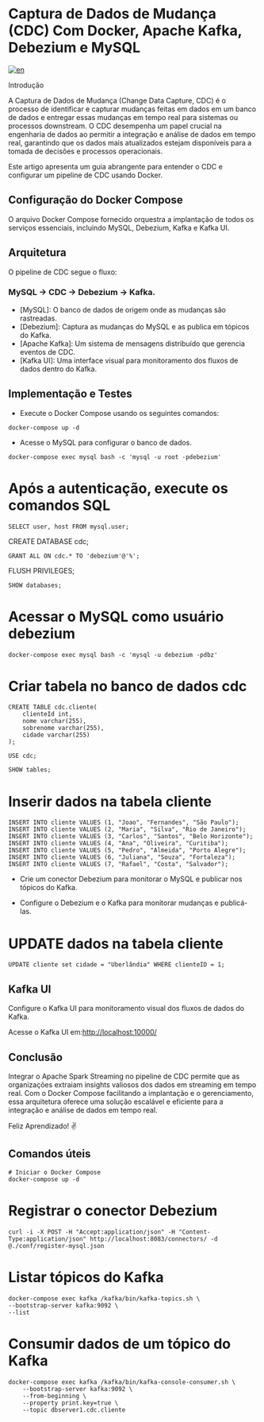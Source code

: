 # Captura de Dados de Mudança (CDC) Com Docker, Apache Kafka, Debezium e MySQL
[![en](https://img.shields.io/badge/lang-en-red.svg)](https://github.com/LeonardoBasilio/ambienteCDC/blob/main/README.md)

Introdução

A Captura de Dados de Mudança (Change Data Capture, CDC) é o processo de identificar e capturar mudanças feitas em dados em um banco de dados e entregar essas mudanças em tempo real para sistemas ou processos downstream. O CDC desempenha um papel crucial na engenharia de dados ao permitir a integração e análise de dados em tempo real, garantindo que os dados mais atualizados estejam disponíveis para a tomada de decisões e processos operacionais.

Este artigo apresenta um guia abrangente para entender o CDC e configurar um pipeline de CDC usando Docker.

## Configuração do Docker Compose

O arquivo Docker Compose fornecido orquestra a implantação de todos os serviços essenciais, incluindo MySQL, Debezium, Kafka e Kafka UI.

## Arquitetura

O pipeline de CDC segue o fluxo: 
### MySQL -> CDC -> Debezium -> Kafka.

- [MySQL]: O banco de dados de origem onde as mudanças são rastreadas.
- [Debezium]: Captura as mudanças do MySQL e as publica em tópicos do Kafka.
- [Apache Kafka]: Um sistema de mensagens distribuído que gerencia eventos de CDC.
- [Kafka UI]: Uma interface visual para monitoramento dos fluxos de dados dentro do Kafka.


## Implementação e Testes

- Execute o Docker Compose usando os seguintes comandos:
```
docker-compose up -d
```
- Acesse o MySQL para configurar o banco de dados.
```
docker-compose exec mysql bash -c 'mysql -u root -pdebezium'
```

# Após a autenticação, execute os comandos SQL
```
SELECT user, host FROM mysql.user;
```
CREATE DATABASE cdc;
```
GRANT ALL ON cdc.* TO 'debezium'@'%';
```
FLUSH PRIVILEGES;
```
SHOW databases;
```
# Acessar o MySQL como usuário debezium
```
docker-compose exec mysql bash -c 'mysql -u debezium -pdbz'
```
# Criar tabela no banco de dados cdc
```
CREATE TABLE cdc.cliente(
    clienteId int,
    nome varchar(255),
    sobrenome varchar(255),
    cidade varchar(255)
);
```
```
USE cdc;
```
```
SHOW tables;
```
# Inserir dados na tabela cliente
```
INSERT INTO cliente VALUES (1, "Joao", "Fernandes", "São Paulo");
INSERT INTO cliente VALUES (2, "Maria", "Silva", "Rio de Janeiro");
INSERT INTO cliente VALUES (3, "Carlos", "Santos", "Belo Horizonte");
INSERT INTO cliente VALUES (4, "Ana", "Oliveira", "Curitiba");
INSERT INTO cliente VALUES (5, "Pedro", "Almeida", "Porto Alegre");
INSERT INTO cliente VALUES (6, "Juliana", "Souza", "Fortaleza");
INSERT INTO cliente VALUES (7, "Rafael", "Costa", "Salvador");
```

- Crie um conector Debezium para monitorar o MySQL e publicar nos tópicos do Kafka.


- Configure o Debezium e o Kafka para monitorar mudanças e publicá-las.

# UPDATE dados na tabela cliente

```
UPDATE cliente set cidade = "Uberlândia" WHERE clienteID = 1;
```
## Kafka UI

Configure o Kafka UI para monitoramento visual dos fluxos de dados do Kafka.

Acesse o Kafka UI em:[http://localhost:10000/](http://localhost:10000/)

## Conclusão

Integrar o Apache Spark Streaming no pipeline de CDC permite que as organizações extraiam insights valiosos dos dados em streaming em tempo real. Com o Docker Compose facilitando a implantação e o gerenciamento, essa arquitetura oferece uma solução escalável e eficiente para a integração e análise de dados em tempo real.

Feliz Aprendizado! ✌️

## Comandos úteis
```
# Iniciar o Docker Compose
docker-compose up -d
```

# Registrar o conector Debezium
```
curl -i -X POST -H "Accept:application/json" -H "Content-Type:application/json" http://localhost:8083/connectors/ -d @./conf/register-mysql.json
```
# Listar tópicos do Kafka
```
docker-compose exec kafka /kafka/bin/kafka-topics.sh \
--bootstrap-server kafka:9092 \
--list
```
# Consumir dados de um tópico do Kafka
```
docker-compose exec kafka /kafka/bin/kafka-console-consumer.sh \
    --bootstrap-server kafka:9092 \
    --from-beginning \
    --property print.key=true \
    --topic dbserver1.cdc.cliente
```
